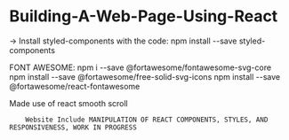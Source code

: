 # Building-A-Web-Page-Using-React

-> Install styled-components with the code: npm install --save styled-components

FONT AWESOME:  npm i --save @fortawesome/fontawesome-svg-core
               npm install --save @fortawesome/free-solid-svg-icons
               npm install --save @fortawesome/react-fontawesome
               
Made use of react smooth scroll 
               
        Website Include MANIPULATION OF REACT COMPONENTS, STYLES, AND RESPONSIVENESS, WORK IN PROGRESS
